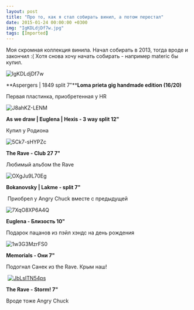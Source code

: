 ```yaml
---
layout: post
title: "Про то, как я стал собирать винил, а потом перестал"
date: 2015-01-24 00:00:00 +0300
img: "IgKDLdjDf7w.jpg"
tags: [Imported]
---
```


Моя скромная коллекция винила. Начал собирать в 2013, тогда вроде и закончил :(
Хотя снова хочу начать собирать - например materic бы купил.

![IgKDLdjDf7w](/blog/assets/img/IgKDLdjDf7w.jpg)

**Aspergers | 1849 split 7"****Loma prieta gig handmade edition (16/20)**

Первая пластинка, приобретенная у HR

![J8ahKZ-LENM](/blog/assets/img/J8ahKZ-LENM.jpg)

**As we draw | Euglena | Hexis - 3 way split 12"**

Купил у Родиона

![5Ck7-sHYPZc](/blog/assets/img/5Ck7-sHYPZc.jpg)

**The Rave - Club 27 7"**

Любимый альбом the Rave

![OXgJu9L70Eg](/blog/assets/img/OXgJu9L70Eg.jpg)

**Bokanovsky | Lakme - split 7"**

 Приобрел у Angry Chuck вместе с предыдущей

![7XqO8XP6A4Q](/blog/assets/img/7XqO8XP6A4Q.jpg)

**Euglena - Близость 10"**

Подарок пацанов из пэйл хэндс на день рождения

![1w3G3MzrFS0](/blog/assets/img/1w3G3MzrFS0.jpg)   

**Memorials - Они 7"**

Подогнал Санек из the Rave. Крым наш!

 [![JbLsITN54ps](/blog/assets/img/JbLsITN54ps.jpg)](/blog/assets/img/JbLsITN54ps.jpg)

**The Rave - Storm! 7"**

Вроде тоже Angry Chuck